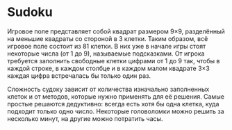# Sudoku
Игровое поле представляет собой квадрат размером 9×9, разделённый на меньшие квадраты со стороной в 3 клетки. Таким образом, всё игровое поле состоит из 81 клетки. В них уже в начале игры стоят некоторые числа (от 1 до 9), называемые подсказками. От игрока требуется заполнить свободные клетки цифрами от 1 до 9 так, чтобы в каждой строке, в каждом столбце и в каждом малом квадрате 3×3 каждая цифра встречалась бы только один раз.

Сложность судоку зависит от количества изначально заполненных клеток и от методов, которые нужно применять для её решения. Самые простые решаются дедуктивно: всегда есть хотя бы одна клетка, куда подходит только одно число. Некоторые головоломки можно решить за несколько минут, на другие можно потратить часы.
